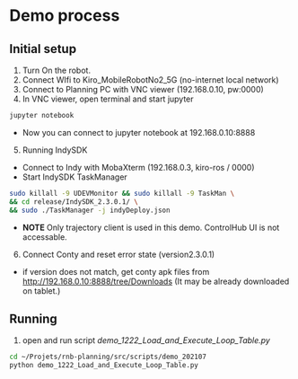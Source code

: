 # Demo process

## Initial setup
1. Turn On the robot.
2. Connect WIfi to Kiro_MobileRobotNo2_5G (no-internet local network)
3. Connect to Planning PC with VNC viewer (192.168.0.10, pw:0000)
4. In VNC viewer, open terminal and start jupyter
```bash
jupyter notebook
```
  * Now you can connect to jupyter notebook at 192.168.0.10:8888
5. Running IndySDK
  - Connect to Indy with MobaXterm (192.168.0.3, kiro-ros / 0000)
  - Start IndySDK TaskManager
  ```bash
  sudo killall -9 UDEVMonitor && sudo killall -9 TaskMan \
  && cd release/IndySDK_2.3.0.1/ \
  && sudo ./TaskManager -j indyDeploy.json
  ```
  - **NOTE** Only trajectory client is used in this demo. ControlHub UI is not accessable.
6. Connect Conty and reset error state (version2.3.0.1)
  * if version does not match, get conty apk files from http://192.168.0.10:8888/tree/Downloads (It may be already downloaded on tablet.)

## Running
1. open and run script *demo_1222_Load_and_Execute_Loop_Table.py*
```bash
cd ~/Projets/rnb-planning/src/scripts/demo_202107
python demo_1222_Load_and_Execute_Loop_Table.py
```